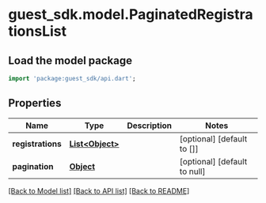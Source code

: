 # guest_sdk.model.PaginatedRegistrationsList

## Load the model package
```dart
import 'package:guest_sdk/api.dart';
```

## Properties
Name | Type | Description | Notes
------------ | ------------- | ------------- | -------------
**registrations** | [**List&lt;Object&gt;**](Object.md) |  | [optional] [default to []]
**pagination** | [**Object**](Object.md) |  | [optional] [default to null]

[[Back to Model list]](../README.md#documentation-for-models) [[Back to API list]](../README.md#documentation-for-api-endpoints) [[Back to README]](../README.md)


